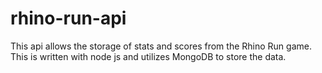 # rhino-run-api

This api allows the storage of stats and scores from the Rhino Run game.
This is written with node js and utilizes MongoDB to store the data.
